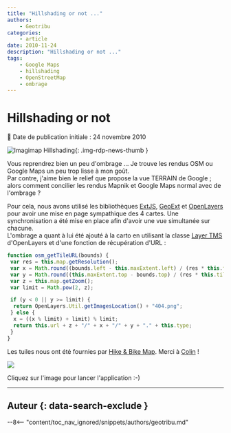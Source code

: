 ```yaml
---
title: "Hillshading or not ..."
authors:
    - Geotribu
categories:
    - article
date: 2010-11-24
description: "Hillshading or not ..."
tags:
    - Google Maps
    - hillshading
    - OpenStreetMap
    - ombrage
---
```


# Hillshading or not

:calendar: Date de publication initiale : 24 novembre 2010

![Imagimap Hillshading](https://cdn.geotribu.fr/img/logos-icones/divers/imagimap.png){: .img-rdp-news-thumb }

Vous reprendrez bien un peu d'ombrage ... Je trouve les rendus OSM ou Google Maps un peu trop lisse à mon goût.  
Par contre, j'aime bien le relief que propose la vue TERRAIN de Google ; alors comment concilier les rendus Mapnik et Google Maps normal avec de l'ombrage ?

Pour cela, nous avons utilisé les bibliothèques [ExtJS](http://www.sencha.com/products/js/), [GeoExt](http://www.geoext.org/) et [OpenLayers](https://openlayers.org/) pour avoir une mise en page sympathique des 4 cartes. Une synchronisation a été mise en place afin d'avoir une vue simultanée sur chacune.  
L'ombrage a quant à lui été ajouté à la carto en utilisant la classe [Layer TMS](http://dev.openlayers.org/releases/OpenLayers-2.10/doc/apidocs/files/OpenLayers/Layer/TMS-js.html) d'OpenLayers et d'une fonction de récupération d'URL :  

```javascript
function osm_getTileURL(bounds) {
 var res = this.map.getResolution();
 var x = Math.round((bounds.left - this.maxExtent.left) / (res * this.tileSize.w));
 var y = Math.round((this.maxExtent.top - bounds.top) / (res * this.tileSize.h));
 var z = this.map.getZoom();
 var limit = Math.pow(2, z);

 if (y < 0 || y >= limit) {
  return OpenLayers.Util.getImagesLocation() + "404.png";
 } else {
  x = ((x % limit) + limit) % limit;
  return this.url + z + "/" + x + "/" + y + "." + this.type;
 }
}
```

Les tuiles nous ont été fournies par [Hike & Bike Map](http://hikebikemap.de/). Merci à [Colin](https://www.openstreetmap.org/user/ColinMarquardt) !

[![](http://geotribu.net/sites/default/files/Tuto/img/Blog/hillshading_imagimap.png)](http://geotribu.net/applications/hillshading/)

Cliquez sur l'image pour lancer l'application :-)

----

## Auteur {: data-search-exclude }

--8<-- "content/toc_nav_ignored/snippets/authors/geotribu.md"
